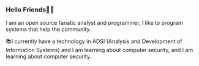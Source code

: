 ### Hello Friends🖖🏼

I am an open source fanatic analyst and programmer, I like to program systems that help the community. 

📚I currently have a technology in ADSI (Analysis and Development of Information Systems) and I am learning about computer security, and I am learning about computer security.
